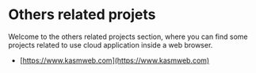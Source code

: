 
# Others related projets 


Welcome to the others related projects section, where you can find some projects related to use cloud application inside a web browser. 

* [https://www.kasmweb.com](https://www.kasmweb.com)
